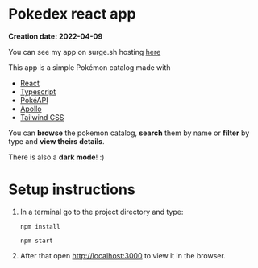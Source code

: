 # Pokedex react app
**Creation date: 2022-04-09**

You can see my app on surge.sh hosting [here](https://echofoxtrot-pokedex.surge.sh/)

This app is a simple Pokémon catalog made with
* [React](https://reactjs.org/)
* [Typescript](https://www.typescriptlang.org/)
* [PokéAPI](https://pokeapi.co/)
* [Apollo](https://www.apollographql.com/docs/react)
* [Tailwind CSS](https://tailwindcss.com/)

You can **browse** the pokemon catalog, **search** them by name or **filter** by type and **view theirs details**. 

There is also a **dark mode**! :)

# Setup instructions

1. In a terminal go to the project directory and type:

    ```npm install```
    
    ```npm start```

2. After that open [http://localhost:3000](http://localhost:3000) to view it in the browser.
